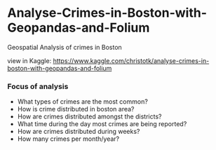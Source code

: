 # Analyse-Crimes-in-Boston-with-Geopandas-and-Folium
Geospatial Analysis of crimes in Boston

view in Kaggle: https://www.kaggle.com/christotk/analyse-crimes-in-boston-with-geopandas-and-folium

### Focus of analysis
- What types of crimes are the most common?
- How is crime distributed in boston area?
- How are crimes distributed amongst the districts?
- What time during the day most crimes are being reported?
- How are crimes distributed during weeks?
- How many crimes per month/year?
